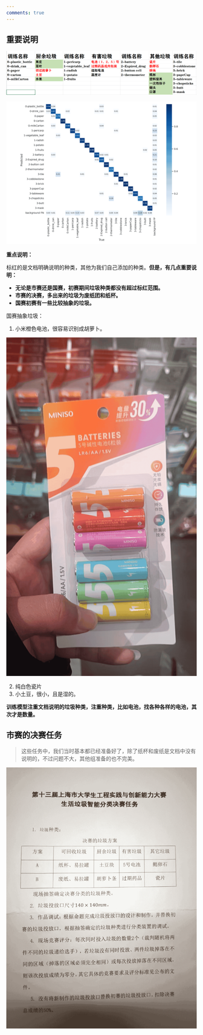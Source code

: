 ```yaml
---
comments: true
---
```


## 重要说明

![1708949657516](我的工创赛2023/1708949657516.png)

![confusion_matrix](我的工创赛2023/confusion_matrix.png)

**重点说明：**

标红的是文档明确说明的种类，其他为我们自己添加的种类。**但是，有几点重要说明：**

- **无论是市赛还是国赛，初赛期间垃圾种类都没有超过标红范围。**
- **市赛的决赛，多出来的垃圾为废纸团和纸杯。**
- **国赛初赛有一些比较抽象的垃圾。**

国赛抽象垃圾：

1. 小米橙色电池，很容易识别成胡萝卜。

![1708952756713](我的工创赛2023/1708952756713.png)

2. 纯白色瓷片
3. 小土豆，很小，且是湿的。

**训练模型注重文档说明的垃圾种类，注重种类，比如电池，找各种各样的电池，其次才是数量。**

## 市赛的决赛任务

> 这些任务中，我们当时基本都已经准备好了，除了纸杯和废纸是文档中没有说明的，不过问题不大，其他组准备的也不完美。

![1715655628050](我的工创赛2023/1715655628050.png)